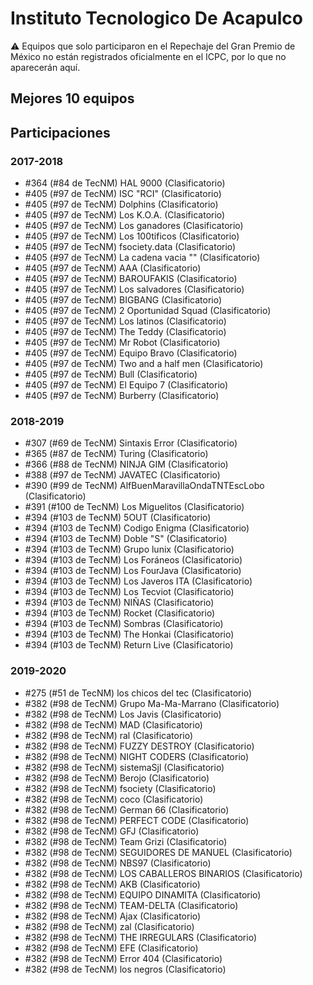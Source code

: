 # Instituto Tecnologico De Acapulco

:warning: Equipos que solo participaron en el Repechaje del Gran Premio de México no están registrados oficialmente en el ICPC, por lo que no aparecerán aquí.

## Mejores 10 equipos


## Participaciones

### 2017-2018

- #364 (#84 de TecNM) HAL 9000 (Clasificatorio)
- #405 (#97 de TecNM) ISC "RCI" (Clasificatorio)
- #405 (#97 de TecNM) Dolphins (Clasificatorio)
- #405 (#97 de TecNM) Los K.O.A. (Clasificatorio)
- #405 (#97 de TecNM) Los ganadores (Clasificatorio)
- #405 (#97 de TecNM) Los 100tificos (Clasificatorio)
- #405 (#97 de TecNM) fsociety.data (Clasificatorio)
- #405 (#97 de TecNM) La cadena vacia "" (Clasificatorio)
- #405 (#97 de TecNM) AAA (Clasificatorio)
- #405 (#97 de TecNM) BAROUFAKIS (Clasificatorio)
- #405 (#97 de TecNM) Los salvadores (Clasificatorio)
- #405 (#97 de TecNM) BIGBANG (Clasificatorio)
- #405 (#97 de TecNM) 2 Oportunidad Squad (Clasificatorio)
- #405 (#97 de TecNM) Los latinos (Clasificatorio)
- #405 (#97 de TecNM) The Teddy (Clasificatorio)
- #405 (#97 de TecNM) Mr Robot (Clasificatorio)
- #405 (#97 de TecNM) Equipo Bravo (Clasificatorio)
- #405 (#97 de TecNM) Two and a half men (Clasificatorio)
- #405 (#97 de TecNM) Bull (Clasificatorio)
- #405 (#97 de TecNM) El Equipo 7 (Clasificatorio)
- #405 (#97 de TecNM) Burberry (Clasificatorio)

### 2018-2019

- #307 (#69 de TecNM) Sintaxis Error (Clasificatorio)
- #365 (#87 de TecNM) Turing (Clasificatorio)
- #366 (#88 de TecNM) NINJA GIM (Clasificatorio)
- #388 (#97 de TecNM) JAVATEC (Clasificatorio)
- #390 (#99 de TecNM) AlfBuenMaravillaOndaTNTEscLobo (Clasificatorio)
- #391 (#100 de TecNM) Los Miguelitos (Clasificatorio)
- #394 (#103 de TecNM) 5OUT (Clasificatorio)
- #394 (#103 de TecNM) Codigo Enigma (Clasificatorio)
- #394 (#103 de TecNM) Doble "S" (Clasificatorio)
- #394 (#103 de TecNM) Grupo lunix (Clasificatorio)
- #394 (#103 de TecNM) Los Foráneos (Clasificatorio)
- #394 (#103 de TecNM) Los FourJava (Clasificatorio)
- #394 (#103 de TecNM) Los Javeros ITA (Clasificatorio)
- #394 (#103 de TecNM) Los Tecviot (Clasificatorio)
- #394 (#103 de TecNM) NIÑAS (Clasificatorio)
- #394 (#103 de TecNM) Rocket (Clasificatorio)
- #394 (#103 de TecNM) Sombras (Clasificatorio)
- #394 (#103 de TecNM) The Honkai (Clasificatorio)
- #394 (#103 de TecNM) Return Live (Clasificatorio)

### 2019-2020

- #275 (#51 de TecNM) los chicos del tec (Clasificatorio)
- #382 (#98 de TecNM) Grupo Ma-Ma-Marrano (Clasificatorio)
- #382 (#98 de TecNM) Los Javis (Clasificatorio)
- #382 (#98 de TecNM) MAD (Clasificatorio)
- #382 (#98 de TecNM) ral (Clasificatorio)
- #382 (#98 de TecNM) FUZZY DESTROY (Clasificatorio)
- #382 (#98 de TecNM) NIGHT CODERS (Clasificatorio)
- #382 (#98 de TecNM) sistemaSjl (Clasificatorio)
- #382 (#98 de TecNM) Berojo (Clasificatorio)
- #382 (#98 de TecNM) fsociety (Clasificatorio)
- #382 (#98 de TecNM) coco (Clasificatorio)
- #382 (#98 de TecNM) German 66 (Clasificatorio)
- #382 (#98 de TecNM) PERFECT CODE (Clasificatorio)
- #382 (#98 de TecNM) GFJ (Clasificatorio)
- #382 (#98 de TecNM) Team Grizi (Clasificatorio)
- #382 (#98 de TecNM) SEGUIDORES DE MANUEL (Clasificatorio)
- #382 (#98 de TecNM) NBS97 (Clasificatorio)
- #382 (#98 de TecNM) LOS CABALLEROS BINARIOS (Clasificatorio)
- #382 (#98 de TecNM) AKB (Clasificatorio)
- #382 (#98 de TecNM) EQUIPO DINAMITA (Clasificatorio)
- #382 (#98 de TecNM) TEAM-DELTA (Clasificatorio)
- #382 (#98 de TecNM) Ajax (Clasificatorio)
- #382 (#98 de TecNM) zal (Clasificatorio)
- #382 (#98 de TecNM) THE IRREGULARS (Clasificatorio)
- #382 (#98 de TecNM) EFE (Clasificatorio)
- #382 (#98 de TecNM) Error 404 (Clasificatorio)
- #382 (#98 de TecNM) los negros (Clasificatorio)



